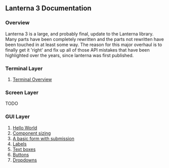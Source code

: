 Lanterna 3 Documentation
---

### Overview
Lanterna 3 is a large, and probably final, update to the Lanterna library.
Many parts have been completely rewritten and the parts not rewritten have been touched in at least some way.
The reason for this major overhaul is to finally get it 'right' and fix up all of those API mistakes that have been highlighted
over the years, since lanterna was first published.

### Terminal Layer
1. [Terminal Overview](examples/terminal/overview.md)

### Screen Layer
TODO

### GUI Layer
1. [Hello World](examples/gui/hello_world.md)
2. [Component sizing](examples/gui/component_sizing.md)
3. [A basic form with submission](examples/gui/basic_form_submission.md)
4. [Labels](examples/gui/labels.md)
5. [Text boxes](examples/gui/text_boxes.md)
6. [Buttons](examples/gui/buttons.md)
7. [Dropdowns](examples/gui/dropdown.md)